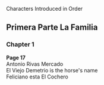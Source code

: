 
Characters Introduced in Order

## Primera Parte La Familia

### Chapter 1

**Page 17**   
Antonio Rivas Mercado   
El Viejo Demetrio is the horse's name   
Feliciano esta El Cochero   
